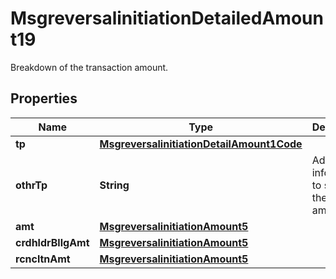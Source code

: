 

# MsgreversalinitiationDetailedAmount19

Breakdown of the transaction amount.
## Properties

Name | Type | Description | Notes
------------ | ------------- | ------------- | -------------
**tp** | [**MsgreversalinitiationDetailAmount1Code**](MsgreversalinitiationDetailAmount1Code.md) |  |  [optional]
**othrTp** | **String** | Additional information to specify the type of amount. |  [optional]
**amt** | [**MsgreversalinitiationAmount5**](MsgreversalinitiationAmount5.md) |  |  [optional]
**crdhldrBllgAmt** | [**MsgreversalinitiationAmount5**](MsgreversalinitiationAmount5.md) |  |  [optional]
**rcncltnAmt** | [**MsgreversalinitiationAmount5**](MsgreversalinitiationAmount5.md) |  |  [optional]



